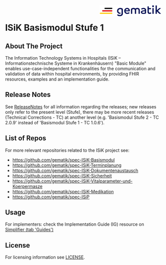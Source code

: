 <img align="right" width="200" height="37" src="Materialien/Gematik_Logo_Flag.png"/> <br/>

# ISiK Basismodul Stufe 1
## About The Project 
The Information Technology Systems in Hospitals (ISiK – Informationstechnische Systeme in Krankenhäusern) "Basic Module" enables use-case-independent functionalities for the communication and validation of data within hospital environments, by providing FHIR resources, examples and an implementation guide.
 
## Release Notes
See [ReleaseNotes](\ImplementationGuide\markdown\ReleaseNotes.md) for all information regarding the releases; new releases only refer to the present level (Stufe), there may be more recent releases (Technical Corrections - TC) at another level (e.g. 'Basismodul Stufe 2 - TC 2.0.9'  instead of 'Basismodul Stufe 1 - TC 1.0.6').


## List of Repos
For more relevant repositories related to the ISiK project see:
- https://github.com/gematik/spec-ISiK-Basismodul
- https://github.com/gematik/spec-ISiK-Terminplanung
- https://github.com/gematik/spec-ISiK-Dokumentenaustausch
- https://github.com/gematik/spec-ISiK-Sicherheit
- https://github.com/gematik/spec-ISiK-Vitalparameter-und-Koerpermasze
- https://github.com/gematik/spec-ISiK-Medikation
- https://github.com/gematik/spec-ISiP
 
 
## Usage
For implementers: check the Implementation Guide (IG) resource on [Simplifier (tab 'Guides')](https://simplifier.net/isik-basis-v1)
 
<!--## Contributing
If you want to contribute, please check our `CONTRIBUTING.md`. -->
 
## License
For licensing information see [LICENSE](/LICENSE).

<!--
## Contact
<!-- add your own text here -->